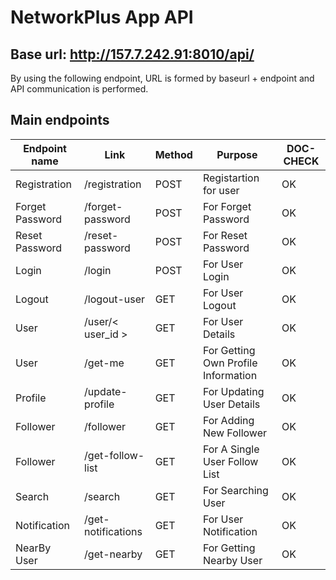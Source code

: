 # NetworkPlus App API

## Base url: http://157.7.242.91:8010/api/
 
By using the following endpoint, URL is formed by baseurl + endpoint and API communication is performed.
  
## Main endpoints

| Endpoint name |  Link  | Method |  Purpose | DOC-CHECK |
|---|---|---|---|---|
|  Registration | /registration  |POST | Registartion for user | OK | 
|  Forget Password | /forget-password    | POST |  For Forget Password  | OK | 
|  Reset Password | /reset-password    | POST |  For Reset Password  | OK |
|  Login | /login    | POST |  For User Login  | OK |
|  Logout | /logout-user   | GET|  For User Logout | OK |
|  User | /user/< user_id >   | GET|  For User Details | OK |
|  User | /get-me   | GET|  For Getting Own Profile Information | OK |
|  Profile | /update-profile   | GET|  For Updating User Details | OK |
|  Follower | /follower   | GET|  For Adding New Follower | OK |
|  Follower | /get-follow-list   | GET|  For A Single User Follow List  | OK |
|  Search | /search   | GET|  For Searching User  | OK |
|  Notification | /get-notifications   | GET|  For User Notification | OK |
|  NearBy User | /get-nearby   | GET|  For Getting Nearby User | OK |


